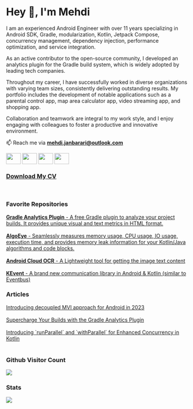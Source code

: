<h1 align="left">Hey 👋, I'm Mehdi</h1>
<p align="left">I am an experienced Android Engineer with over 11 years specializing in Android SDK, Gradle, modularization, Kotlin, Jetpack Compose, concurrency management, dependency injection, performance optimization, and service integration.

As an active contributor to the open-source community, I developed an analytics plugin for the Gradle build system, which is widely adopted by leading tech companies.

Throughout my career, I have successfully worked in diverse organizations with varying team sizes, consistently delivering outstanding results. My portfolio includes the development of notable applications such as a parental control app, map area calculator app, video streaming app, and shopping app.

Collaboration and teamwork are integral to my work style, and I enjoy engaging with colleagues to foster a productive and innovative environment.
</p>

📫 Reach me via **mehdi.janbarari@outlook.com**
<p align="left">
<a href="https://linkedin.com/in/mehdijanbarari" target="_blank"><img align="center" src="https://cdn.jsdelivr.net/npm/simple-icons@3.0.1/icons/linkedin.svg" height="30" width="40" /></a>
<a href="https://instagram.com/mehdij1997" target="_blank"><img align="center" src="https://cdn.jsdelivr.net/npm/simple-icons@3.0.1/icons/instagram.svg" height="30" width="40" /></a>
<a href="https://telegram.me/stewie1997" target="_blank"><img align="center" src="https://cdn.jsdelivr.net/npm/simple-icons@3.0.1/icons/telegram.svg" height="30" width="40" /></a>
<a href="https://x.com/cj_1997_" target="_blank"><img align="center" src="https://cdn.jsdelivr.net/npm/simple-icons@3.0.1/icons/twitter.svg" height="30" width="40" /></a>

<br/>
<h3 align="left"><a href="https://github.com/janbarari/janbarari/blob/main/mehdi-janbarari-resume.pdf">Download My CV</a></h3>
<br/>
<h3 align="left">Favorite Repositories</h3>
<a href="https://github.com/janbarari/gradle-analytics-plugin" target="_blank"><strong>Gradle Analytics Plugin</strong> - A free Gradle plugin to analyze your project builds. It provides unique visual and text metrics in HTML format.</a>
</a>
<br/><br/>
<a href="https://github.com/janbarari/AlgoEye" target="_blank"><strong>AlgoEye</strong> - Seamlessly measures memory usage, CPU usage, IO usage, execution time, and provides memory leak information for your Kotlin/Java algorithms and code blocks.</a>
<br/><br/>
<a href="https://github.com/janbarari/android-cloud-ocr" target="_blank"><strong>Android Cloud OCR</strong> - A Lightweight tool for getting the image text content</a></a>
<br/><br/>
<a href="https://github.com/janbarari/KEvent" target="_blank"><strong>KEvent</strong> - A brand new communication library in Android & Kotlin (similar to Eventbus)</a>
<br/>
<h3 aligh="left">Articles</h3>
<a href="https://medium.com/better-programming/introducing-decoupled-mvi-approach-for-android-in-2023-b93e4a16fb1b">Introducing decoupled MVI approach for Android in 2023</a>
<br/><br/>
<a href="https://medium.com/@janbarari/supercharge-your-builds-with-the-gradle-analytics-plugin-20db70d7f311">Supercharge Your Builds with the Gradle Analytics Plugin</a>
<br/>
<br/>
<a href="https://medium.com/@janbarari/introducing-runparallel-and-withparallel-for-enhanced-concurrency-in-kotlin-fbdfc11dbdac">Introducing `runParallel` and `withParallel` for Enhanced Concurrency in Kotlin</a>
<br/><br/>
<p><strong><h3>Github Visitor Count</h3></strong>
<img src="https://profile-counter.glitch.me/janbarari/count.svg" />
</p>

<p><strong><h3>Stats</h3></strong>
<div class="row">
  <div class="col">
      <img src="https://github-readme-stats.vercel.app/api?username=janbarari&show_icons=true&locale=en" />
  </div>
</div>

